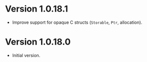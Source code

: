 # Version 1.0.18.1

* Improve support for opaque C structs (`Storable`, `Ptr`, allocation).


# Version 1.0.18.0

* Initial version.
